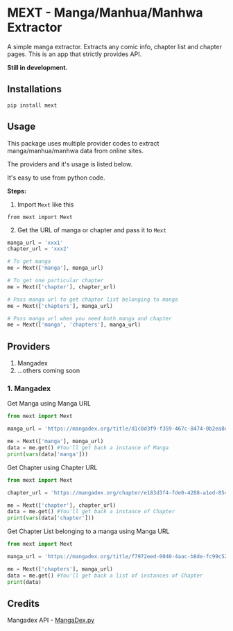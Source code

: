 # MEXT - Manga/Manhua/Manhwa Extractor

A simple manga extractor. Extracts any comic info, chapter list and chapter pages. This is an app that strictly provides API.

**Still in development.**

## Installations

`pip install mext`


## Usage

This package uses multiple provider codes to extract manga/manhua/manhwa data from online sites.

The providers and it's usage is listed below.

It's easy to use from python code.

**Steps:**
1. Import `Mext` like this

  `from mext import Mext`

2. Get the URL of manga or chapter and pass it to `Mext`

  ```python
  manga_url = 'xxx1'
  chapter_url = 'xxx2'

  # To get manga
  me = Mext(['manga'], manga_url)

  # To get one particular chapter
  me = Mext(['chapter'], chapter_url)

  # Pass manga url to get chapter list belonging to manga
  me = Mext(['chapters'], manga_url)

  # Pass manga url when you need both manga and chapter
  me = Mext(['manga', 'chapters'], manga_url)
  ```

## Providers

1. Mangadex
2. ...others coming soon

### 1. Mangadex

Get Manga using Manga URL

```python
from mext import Mext

manga_url = 'https://mangadex.org/title/d1c0d3f9-f359-467c-8474-0b2ea8e06f3d/bocchi-sensei-teach-me-mangadex'

me = Mext(['manga'], manga_url)
data = me.get() #You'll get back a instance of Manga
print(vars(data['manga']))
```

Get Chapter using Chapter URL

```python
from mext import Mext

chapter_url = 'https://mangadex.org/chapter/e183d3f4-fde0-4288-a1ed-8547490f84b3'

me = Mext(['chapter'], chapter_url)
data = me.get() #You'll get back a instance of Chapter
print(vars(data['chapter']))
```

Get Chapter List belonging to a manga using Manga URL
```python
from mext import Mext

manga_url = 'https://mangadex.org/title/f7972eed-0040-4aac-b8de-fc99c522c25a/anti-kissmanga-anthology'

me = Mext(['chapters'], manga_url)
data = me.get() #You'll get back a list of instances of Chapter
print(data)
```

## Credits

Mangadex API - [MangaDex.py](https://github.com/Proxymiity/MangaDex.py)
